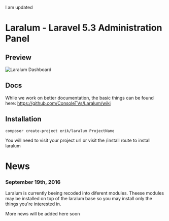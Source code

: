 I am updated

# Laralum - Laravel 5.3 Administration Panel

## Preview
![Laralum Dashboard](https://i.gyazo.com/9d0ee51030e51f2b6d67973aa335ef51.png)

## Docs

While we work on better documentation, the basic things can be found here: https://github.com/ConsoleTVs/Laralum/wiki

## Installation

```
composer create-project erik/laralum ProjectName
```
You will need to visit your project url or visit the /install route to install laralum
# News

### September 19th, 2016

Laralum is currently beeing recoded into diferent modules. Theese modules may be installed on top of the laralum base so you may install only the things you're interested in.

More news will be added here soon
